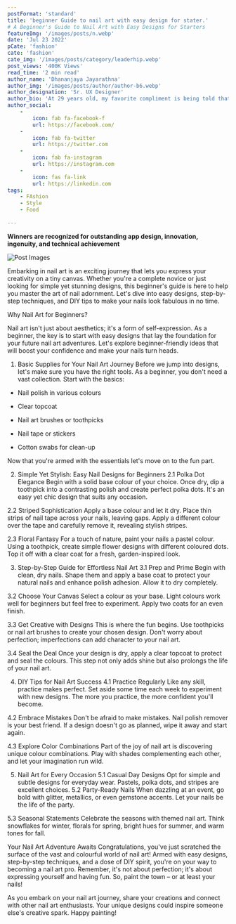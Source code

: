 ```yaml
---
postFormat: 'standard'
title: 'beginner Guide to nail art with easy design for stater.' 
# A Beginner's Guide to Nail Art with Easy Designs for Starters
featureImg: '/images/posts/n.webp'
date: 'Jul 23 2022'
pCate: 'fashion'
cate: 'fashion'
cate_img: '/images/posts/category/leaderhip.webp'
post_views: '400K Views'
read_time: '2 min read'
author_name: 'Dhananjaya Jayarathna'
author_img: '/images/posts/author/author-b6.webp'
author_designation: 'Sr. UX Designer'
author_bio: 'At 29 years old, my favorite compliment is being told that I look like my mom. Seeing myself in her image, like this daughter up top, makes me so proud of how far I’ve come, and so thankful for where I come from.'
author_social:
    -
        icon: fab fa-facebook-f
        url: https://facebook.com/
    -
        icon: fab fa-twitter
        url: https://twitter.com
    -
        icon: fab fa-instagram
        url: https://instagram.com
    - 
        icon: fas fa-link
        url: https://linkedin.com
tags: 
    - FAshion
    - Style
    - Food
    
---
```


**Winners are recognized for outstanding app design, innovation, ingenuity, and technical achievement**

![Post Images](/images/posts/n.webp)



Embarking in nail art is an exciting journey that lets you express your creativity on a tiny canvas. Whether you're a complete novice or just looking for simple yet stunning designs, this beginner's guide is here to help you master the art of nail adornment. Let's dive into easy designs, step-by-step techniques, and DIY tips to make your nails look fabulous in no time.

Why Nail Art for Beginners?

Nail art isn't just about aesthetics; it's a form of self-expression. As a beginner, the key is to start with easy designs that lay the foundation for your future nail art adventures. Let's explore beginner-friendly ideas that will boost your confidence and make your nails turn heads.

1. Basic Supplies for Your Nail Art Journey
Before we jump into designs, let's make sure you have the right tools. As a beginner, you don't need a vast collection. Start with the basics:

- Nail polish in various colours

- Clear topcoat

- Nail art brushes or toothpicks

- Nail tape or stickers

- Cotton swabs for clean-up

Now that you're armed with the essentials let's move on to the fun part.

2. Simple Yet Stylish: Easy Nail Designs for Beginners
2.1 Polka Dot Elegance
Begin with a solid base colour of your choice. Once dry, dip a toothpick into a contrasting polish and create perfect polka dots. It's an easy yet chic design that suits any occasion.

2.2 Striped Sophistication
Apply a base colour and let it dry. Place thin strips of nail tape across your nails, leaving gaps. Apply a different colour over the tape and carefully remove it, revealing stylish stripes.

2.3 Floral Fantasy
For a touch of nature, paint your nails a pastel colour. Using a toothpick, create simple flower designs with different coloured dots. Top it off with a clear coat for a fresh, garden-inspired look.

3. Step-by-Step Guide for Effortless Nail Art
3.1 Prep and Prime
Begin with clean, dry nails. Shape them and apply a base coat to protect your natural nails and enhance polish adhesion. Allow it to dry completely.

3.2 Choose Your Canvas
Select a colour as your base. Light colours work well for beginners but feel free to experiment. Apply two coats for an even finish.

3.3 Get Creative with Designs
This is where the fun begins. Use toothpicks or nail art brushes to create your chosen design. Don't worry about perfection; imperfections can add character to your nail art.

3.4 Seal the Deal
Once your design is dry, apply a clear topcoat to protect and seal the colours. This step not only adds shine but also prolongs the life of your nail art.

4. DIY Tips for Nail Art Success
4.1 Practice Regularly
Like any skill, practice makes perfect. Set aside some time each week to experiment with new designs. The more you practice, the more confident you'll become.

4.2 Embrace Mistakes
Don't be afraid to make mistakes. Nail polish remover is your best friend. If a design doesn't go as planned, wipe it away and start again.

4.3 Explore Color Combinations
Part of the joy of nail art is discovering unique colour combinations. Play with shades complementing each other, and let your imagination run wild.

5. Nail Art for Every Occasion
5.1 Casual Day Designs
Opt for simple and subtle designs for everyday wear. Pastels, polka dots, and stripes are excellent choices.
5.2 Party-Ready Nails
When dazzling at an event, go bold with glitter, metallics, or even gemstone accents. Let your nails be the life of the party.

5.3 Seasonal Statements
Celebrate the seasons with themed nail art. Think snowflakes for winter, florals for spring, bright hues for summer, and warm tones for fall.

 Your Nail Art Adventure Awaits
Congratulations, you've just scratched the surface of the vast and colourful world of nail art! Armed with easy designs, step-by-step techniques, and a dose of DIY spirit, you're on your way to becoming a nail art pro. Remember, it's not about perfection; it's about expressing yourself and having fun. So, paint the town – or at least your nails!

As you embark on your nail art journey, share your creations and connect with other nail art enthusiasts. Your unique designs could inspire someone else's creative spark. Happy painting!